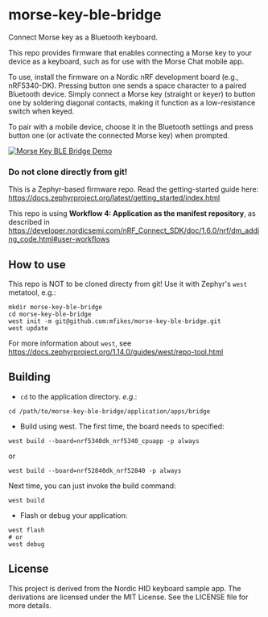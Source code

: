 # morse-key-ble-bridge
Connect Morse key as a Bluetooth keyboard.

This repo provides firmware that enables connecting a Morse key to your device as a keyboard, such as for use with the Morse Chat mobile app.

To use, install the firmware on a Nordic nRF development board (e.g., nRF5340-DK). Pressing button one sends a space character to a paired Bluetooth device. Simply connect a Morse key (straight or keyer) to button one by soldering diagonal contacts, making it function as a low-resistance switch when keyed.

To pair with a mobile device, choose it in the Bluetooth settings and press button one (or activate the connected Morse key) when prompted.

[![Morse Key BLE Bridge Demo](http://img.youtube.com/vi/O0wdYhWQfyg/0.jpg)](http://www.youtube.com/watch?v=O0wdYhWQfyg "Morse Key BLE Bridge Demo")

### Do not clone directly from git!

This is a Zephyr-based firmware repo.
Read the getting-started guide here: <https://docs.zephyrproject.org/latest/getting_started/index.html>

This repo is using **Workflow 4: Application as the manifest repository**,
as described in <https://developer.nordicsemi.com/nRF_Connect_SDK/doc/1.6.0/nrf/dm_adding_code.html#user-workflows>


## How to use

This repo is NOT to be cloned directy from git!
Use it with Zephyr's `west` metatool, e.g.:
```
mkdir morse-key-ble-bridge
cd morse-key-ble-bridge
west init -m git@github.com:mfikes/morse-key-ble-bridge.git
west update
```

For more information about `west`, see <https://docs.zephyrproject.org/1.14.0/guides/west/repo-tool.html>


## Building

* `cd` to the application directory.
 _e.g._:
 ```
 cd /path/to/morse-key-ble-bridge/application/apps/bridge
 ```

* Build using west. The first time, the board needs to specified:
 ```
 west build --board=nrf5340dk_nrf5340_cpuapp -p always
 ```
 or
 ```
 west build --board=nrf52840dk_nrf52840 -p always
 ```

 Next time, you can just invoke the build command:
 ```
 west build
 ```

* Flash or debug your application:
 ```
 west flash
 # or
 west debug
 ```
 
## License

This project is derived from the Nordic HID keyboard sample app. The derivations are licensed under the MIT License. See the LICENSE file for more details.
